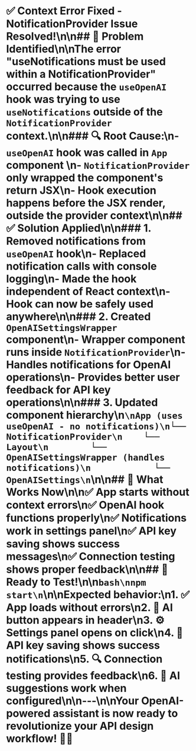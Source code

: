 # ✅ Context Error Fixed - NotificationProvider Issue Resolved!\n\n## 🔧 Problem Identified\n\nThe error \"useNotifications must be used within a NotificationProvider\" occurred because the `useOpenAI` hook was trying to use `useNotifications` outside of the `NotificationProvider` context.\n\n### 🔍 Root Cause:\n- `useOpenAI` hook was called in `App` component \n- `NotificationProvider` only wrapped the component's return JSX\n- Hook execution happens before the JSX render, outside the provider context\n\n## ✅ Solution Applied\n\n### 1. Removed notifications from `useOpenAI` hook\n- Replaced notification calls with console logging\n- Made the hook independent of React context\n- Hook can now be safely used anywhere\n\n### 2. Created `OpenAISettingsWrapper` component\n- Wrapper component runs inside `NotificationProvider`\n- Handles notifications for OpenAI operations\n- Provides better user feedback for API key operations\n\n### 3. Updated component hierarchy\n```\nApp (uses useOpenAI - no notifications)\n└── NotificationProvider\n    └── Layout\n        └── OpenAISettingsWrapper (handles notifications)\n            └── OpenAISettings\n```\n\n## 🚀 What Works Now\n\n✅ **App starts without context errors**\n✅ **OpenAI hook functions properly**\n✅ **Notifications work in settings panel**\n✅ **API key saving shows success messages**\n✅ **Connection testing shows proper feedback**\n\n## 🎯 Ready to Test!\n\n```bash\nnpm start\n```\n\nExpected behavior:\n1. ✅ App loads without errors\n2. 🤖 **AI button** appears in header\n3. ⚙️ **Settings panel** opens on click\n4. 💾 **API key saving** shows success notifications\n5. 🔍 **Connection testing** provides feedback\n6. 🎉 **AI suggestions** work when configured\n\n---\n\n**Your OpenAI-powered assistant is now ready to revolutionize your API design workflow!** 🚀✨